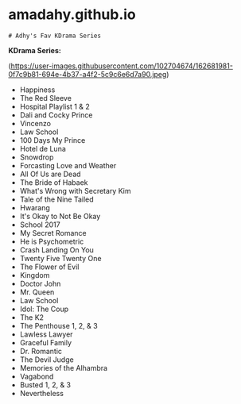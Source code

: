 # amadahy.github.io
	# Adhy's Fav KDrama Series

**KDrama Series:**

(https://user-images.githubusercontent.com/102704674/162681981-0f7c9b81-694e-4b37-a4f2-5c9c6e6d7a90.jpeg)


- Happiness
- The Red Sleeve
- Hospital Playlist 1 & 2
- Dali and Cocky Prince
- Vincenzo
- Law School
- 100 Days My Prince
- Hotel de Luna
- Snowdrop
- Forcasting Love and Weather
- All Of Us are Dead
- The Bride of Habaek
- What's Wrong with Secretary Kim
- Tale of the Nine Tailed
- Hwarang
- It's Okay to Not Be Okay
- School 2017
- My Secret Romance
- He is Psychometric
- Crash Landing On You
- Twenty Five Twenty One
- The Flower of Evil
- Kingdom
- Doctor John
- Mr. Queen
- Law School
- Idol: The Coup
- The K2
- The Penthouse 1, 2, & 3
- Lawless Lawyer
- Graceful Family
- Dr. Romantic
- The Devil Judge
- Memories of the Alhambra
- Vagabond
- Busted 1, 2, & 3
- Nevertheless
